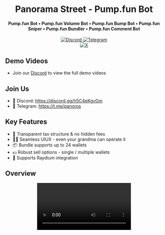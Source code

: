 
<h1 align="center">
  Panorama Street - Pump.fun Bot
</h1>

<h4 align="center">Pump.fun Bot • Pump.fun Volume Bot • Pump.fun Bump Bot • Pump.fun Sniper • Pump.fun Bundler • Pump.fun Comment Bot</h4>

<div align="center">
  <a href="https://discord.gg/h5C4eKgvGm">
    <img src="https://img.shields.io/badge/Discord-%235865F2.svg?style=for-the-badge&logo=discord&logoColor=white"
         alt="Discord">
  </a>
  <a href="https://t.me/panoros">
    <img src="https://img.shields.io/badge/Telegram-2CA5E0?style=for-the-badge&logo=telegram&logoColor=white"
         alt="Telegram">
  </a>

</div>
<div align="center">
  <a href="https://x.com/PanoramaStreet_">
    <img src="https://img.shields.io/twitter/follow/PanoramaStreet_" alt="X" />
  </a>
</div>

## Demo Videos
- Join our [Discord](https://discord.gg/h5C4eKgvGm) to view the full demo videos

## Join Us
- 👾 Discord: https://discord.gg/h5C4eKgvGm
- 📩 Telegram: https://t.me/panoros

## Key Features
- 🫧 Transparent tax structure & no hidden fees
- 👵🏻 Seamless UIUX - even your grandma can operate it
- 📦 Bundle supports up to 24 wallets
- 💵 Robust sell options - single / multiple wallets
- 🔮 Supports Raydium integration

## Overview
<div align="center">
  <video src="https://github.com/user-attachments/assets/259e9e00-92ea-4b9f-b92d-790f7f01c492"/>
</div>




